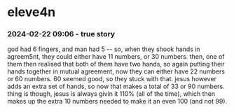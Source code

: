 # eleve4n

### 2024-02-22 09:06 - true story

god had 6 fingers, and man had 5 -- so, when they shook hands in agreem5nt, they could either have 11 numbers, or 30 numbers. then, one of them then realised that both of them have two hands, so again putting their hands together in mutual agreement, now they can either have 22 numbers or 60 numbers. 60 seemed good, so they stuck with that.
jesus however adds an extra set of hands, so now that makes a total of 33 or 90 numbers. thing is though, jesus is always givin it 110% (all of the time), which then
makes up the extra 10 numbers needed to make it an even 100 (and not 99).
